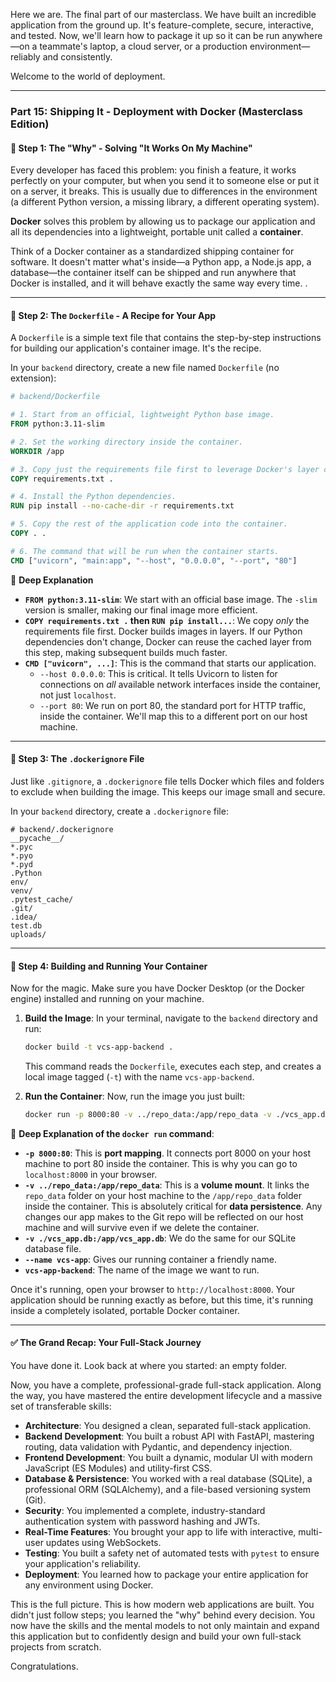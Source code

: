 Here we are. The final part of our masterclass. We have built an incredible application from the ground up. It's feature-complete, secure, interactive, and tested. Now, we'll learn how to package it up so it can be run anywhere—on a teammate's laptop, a cloud server, or a production environment—reliably and consistently.

Welcome to the world of deployment.

---

### **Part 15: Shipping It - Deployment with Docker (Masterclass Edition)**

#### **🚩 Step 1: The "Why" - Solving "It Works On My Machine"**

Every developer has faced this problem: you finish a feature, it works perfectly on your computer, but when you send it to someone else or put it on a server, it breaks. This is usually due to differences in the environment (a different Python version, a missing library, a different operating system).

**Docker** solves this problem by allowing us to package our application and all its dependencies into a lightweight, portable unit called a **container**.

Think of a Docker container as a standardized shipping container for software. It doesn't matter what's inside—a Python app, a Node.js app, a database—the container itself can be shipped and run anywhere that Docker is installed, and it will behave exactly the same way every time. .

---

#### **🚩 Step 2: The `Dockerfile` - A Recipe for Your App**

A `Dockerfile` is a simple text file that contains the step-by-step instructions for building our application's container image. It's the recipe.

In your `backend` directory, create a new file named `Dockerfile` (no extension):

```dockerfile
# backend/Dockerfile

# 1. Start from an official, lightweight Python base image.
FROM python:3.11-slim

# 2. Set the working directory inside the container.
WORKDIR /app

# 3. Copy just the requirements file first to leverage Docker's layer caching.
COPY requirements.txt .

# 4. Install the Python dependencies.
RUN pip install --no-cache-dir -r requirements.txt

# 5. Copy the rest of the application code into the container.
COPY . .

# 6. The command that will be run when the container starts.
CMD ["uvicorn", "main:app", "--host", "0.0.0.0", "--port", "80"]
```

🔎 **Deep Explanation**

- **`FROM python:3.11-slim`**: We start with an official base image. The `-slim` version is smaller, making our final image more efficient.
- **`COPY requirements.txt .` then `RUN pip install...`**: We copy _only_ the requirements file first. Docker builds images in layers. If our Python dependencies don't change, Docker can reuse the cached layer from this step, making subsequent builds much faster.
- **`CMD ["uvicorn", ...]`**: This is the command that starts our application.
  - `--host 0.0.0.0`: This is critical. It tells Uvicorn to listen for connections on _all_ available network interfaces inside the container, not just `localhost`.
  - `--port 80`: We run on port 80, the standard port for HTTP traffic, inside the container. We'll map this to a different port on our host machine.

---

#### **🚩 Step 3: The `.dockerignore` File**

Just like `.gitignore`, a `.dockerignore` file tells Docker which files and folders to exclude when building the image. This keeps our image small and secure.

In your `backend` directory, create a `.dockerignore` file:

```
# backend/.dockerignore
__pycache__/
*.pyc
*.pyo
*.pyd
.Python
env/
venv/
.pytest_cache/
.git/
.idea/
test.db
uploads/
```

---

#### **🚩 Step 4: Building and Running Your Container**

Now for the magic. Make sure you have Docker Desktop (or the Docker engine) installed and running on your machine.

1.  **Build the Image**: In your terminal, navigate to the `backend` directory and run:

    ```bash
    docker build -t vcs-app-backend .
    ```

    This command reads the `Dockerfile`, executes each step, and creates a local image tagged (`-t`) with the name `vcs-app-backend`.

2.  **Run the Container**: Now, run the image you just built:

    ```bash
    docker run -p 8000:80 -v ../repo_data:/app/repo_data -v ./vcs_app.db:/app/vcs_app.db --name vcs-app vcs-app-backend
    ```

🔎 **Deep Explanation of the `docker run` command**:

- **`-p 8000:80`**: This is **port mapping**. It connects port 8000 on your host machine to port 80 inside the container. This is why you can go to `localhost:8000` in your browser.
- **`-v ../repo_data:/app/repo_data`**: This is a **volume mount**. It links the `repo_data` folder on your host machine to the `/app/repo_data` folder inside the container. This is absolutely critical for **data persistence**. Any changes our app makes to the Git repo will be reflected on our host machine and will survive even if we delete the container.
- **`-v ./vcs_app.db:/app/vcs_app.db`**: We do the same for our SQLite database file.
- **`--name vcs-app`**: Gives our running container a friendly name.
- **`vcs-app-backend`**: The name of the image we want to run.

Once it's running, open your browser to `http://localhost:8000`. Your application should be running exactly as before, but this time, it's running inside a completely isolated, portable Docker container.

---

#### **✅ The Grand Recap: Your Full-Stack Journey**

You have done it. Look back at where you started: an empty folder.

Now, you have a complete, professional-grade full-stack application. Along the way, you have mastered the entire development lifecycle and a massive set of transferable skills:

- **Architecture**: You designed a clean, separated full-stack application.
- **Backend Development**: You built a robust API with FastAPI, mastering routing, data validation with Pydantic, and dependency injection.
- **Frontend Development**: You built a dynamic, modular UI with modern JavaScript (ES Modules) and utility-first CSS.
- **Database & Persistence**: You worked with a real database (SQLite), a professional ORM (SQLAlchemy), and a file-based versioning system (Git).
- **Security**: You implemented a complete, industry-standard authentication system with password hashing and JWTs.
- **Real-Time Features**: You brought your app to life with interactive, multi-user updates using WebSockets.
- **Testing**: You built a safety net of automated tests with `pytest` to ensure your application's reliability.
- **Deployment**: You learned how to package your entire application for any environment using Docker.

This is the full picture. This is how modern web applications are built. You didn't just follow steps; you learned the "why" behind every decision. You now have the skills and the mental models to not only maintain and expand this application but to confidently design and build your own full-stack projects from scratch.

Congratulations.
